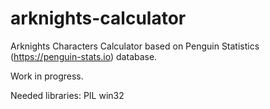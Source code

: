 # arknights-calculator

Arknights Characters Calculator based on Penguin Statistics (https://penguin-stats.io) database.

Work in progress.

Needed libraries:
  PIL
  win32
